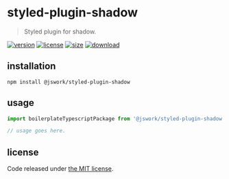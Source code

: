 # styled-plugin-shadow
> Styled plugin for shadow.

[![version][version-image]][version-url]
[![license][license-image]][license-url]
[![size][size-image]][size-url]
[![download][download-image]][download-url]

## installation
```shell
npm install @jswork/styled-plugin-shadow
```

## usage
```js
import boilerplateTypescriptPackage from '@jswork/styled-plugin-shadow';

// usage goes here.
```

## license
Code released under [the MIT license](https://github.com/afeiship/styled-plugin-shadow/blob/master/LICENSE.txt).

[version-image]: https://img.shields.io/npm/v/@jswork/styled-plugin-shadow
[version-url]: https://npmjs.org/package/@jswork/styled-plugin-shadow

[license-image]: https://img.shields.io/npm/l/@jswork/styled-plugin-shadow
[license-url]: https://github.com/afeiship/styled-plugin-shadow/blob/master/LICENSE.txt

[size-image]: https://img.shields.io/bundlephobia/minzip/@jswork/styled-plugin-shadow
[size-url]: https://github.com/afeiship/styled-plugin-shadow/blob/master/dist/styled-plugin-shadow.min.js

[download-image]: https://img.shields.io/npm/dm/@jswork/styled-plugin-shadow
[download-url]: https://www.npmjs.com/package/@jswork/styled-plugin-shadow
